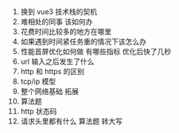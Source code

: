 1. 换到 vue3 技术栈的契机
2. 难相处的同事 该如何办
3. 花费时间比较多的地方在哪里
4. 如果遇到时间紧任务重的情况下该怎么办
5. 性能首屏优化如何做 有哪些指标 优化后快了几秒
6. url 输入之后发生了什么
7. http 和 https 的区别
8. tcp/ip 模型
9. 整个网络基础 拓展
10. 算法题
11. http 状态码
12. 请求头里都有什么
    算法题 转大写
